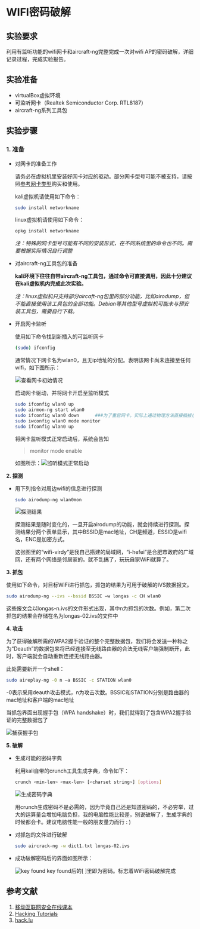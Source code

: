 # WIFI密码破解

## 实验要求

利用有监听功能的wifi网卡和aircraft-ng完整完成一次对wifi AP的密码破解，详细记录过程，完成实验报告。

## 实验准备
 + virtualBox虚拟环境
 + 可监听网卡（Realtek Semiconductor Corp. RTL8187）
 + aircraft-ng系列工具包
## 实验步骤

### **1. 准备**

 + 对网卡的准备工作

    请务必在虚拟机里安装好网卡对应的驱动。部分网卡型号可能不被支持，请按照[参考网卡类型](https://c4pr1c3.github.io/cuc-mis/chap0x02/wifi_card_list.html)购买和使用。

    kali虚拟机请使用如下命令：
    ```bash
    sudo install networkname
    ```
 
    linux虚拟机请使用如下命令：
    ```bash
    opkg install networkname
    ```

    *注：特殊的网卡型号可能有不同的安装形式，在不同系统里的命令也不同。需要根据实际情况自行调整*

 + 对aircraft-ng工具包的准备

    **kali环境下往往自带aircraft-ng工具包，通过命令可直接调用，因此十分建议在kali虚拟机内完成此次实验。**

    *注：linux虚拟机只支持部分aircaft-ng包里的部分功能，比如airodump，但不能直接使用该工具包的全部功能。Debian等其他型号虚拟机可能未与预安装工具包，需要自行下载。*

 + 开启网卡监听
   
    使用如下命令找到新插入的可监听网卡
    ```bash
    (sudo) ifconfig
    ```
    
    通常情况下网卡名为wlan0，且无ip地址的分配。表明该网卡尚未连接至任何wifi，如下图所示：
    
    ![查看网卡初始情况](img/%E6%9F%A5%E7%9C%8B%E7%BD%91%E5%8D%A1.jpg)
    
    启动网卡驱动，并将网卡开启至监听模式
    ```bash
    sudo ifconfig wlan0 up
    sudo airmon-ng start wlan0
    sudo ifconfig wlan0 down      ###为了重启网卡。实际上通过物理方法直接插拔也行
    sudo iwconfig wlan0 mode monitor
    sudo ifconfig wlan0 up 
    ```
    
    将网卡监听模式正常启动后，系统会告知
    > monitor mode enable

    如图所示：![监听模式正常启动](img/%E7%9B%91%E5%90%AC%E6%A8%A1%E5%BC%8F%E6%AD%A3%E5%B8%B8%E5%90%AF%E5%8A%A8.jpg)

**2. 探测**

 + 用下列指令对周边wifi的信息进行探测
    ```bash
    sudo airodump-ng wlan0mon
    ```
    ![探测结果](img/%E7%BD%91%E5%8D%A1%E5%97%85%E6%8E%A2%E7%BB%93%E6%9E%9C.jpg)

    探测结果是随时变化的，一旦开启airodump的功能，就会持续进行探测。探测结果分两个表单显示，其中BSSID是mac地址，CH是频道，ESSID是wifi名，ENC是加密方式。

    这张图里的“wifi-virdy”是我自己搭建的局域网，“i-hefei”是合肥市政府的广域网，还有两个网络是邻居家的。就不乱搞了，玩玩自家WiFi就算了。

**3. 抓包**
    
   使用如下命令，对目标WiFi进行抓包，抓包的结果为可用于破解的IVS数据报文。

   ```bash
   sudo airodump-ng --ivs --bssid BSSIC –w longas -c CH wlan0
   ```
   这些报文会以longas-n.ivs的文件形式出现，其中n为抓包的次数。例如，第二次抓包的结果会存储在名为longas-02.ivs的文件中

**4. 攻击**

   为了获得破解所需的WPA2握手验证的整个完整数据包，我们将会发送一种称之为“Deauth”的数据包来将已经连接至无线路由器的合法无线客户端强制断开，此时，客户端就会自动重新连接无线路由器。

   此处需要新开一个shell：
   ```bash
   sudo aireplay-ng -0 n –a BSSIC -c STATION wlan0
   ```
   
   -0表示采用deauth攻击模式，n为攻击次数。BSSIC和STATION分别是路由器的mac地址和客户端的mac地址

   当抓包界面出现握手包（WPA handshake）时，我们就得到了包含WPA2握手验证的完整数据包了
   
   ![捕获握手包](img/%E6%8D%95%E8%8E%B7%E6%8F%A1%E6%89%8B%E5%8C%85.jpg)

**5. 破解**

 + 生成可能的密码字典
   
   利用kali自带的crunch工具生成字典，命令如下：
   
   ```bash
   crunch <min-len> <max-len> [<charset string>] [options]
   ```
   ![生成密码字典](img/%E7%94%9F%E6%88%90%E5%AF%86%E7%A0%81%E5%AD%97%E5%85%B8.jpg)
   
   用crunch生成密码不是必需的，因为毕竟自己还是知道密码的，不必穷举，过大的运算量会增加电脑负担，我的电脑性能比较差，别说破解了，生成字典的时候都会卡。建议电脑性能一般的朋友量力而行 : )

 + 对抓包的文件进行破解

   ```bash
   sudo aircrack-ng -w dict1.txt longas-02.ivs
   ```

 + 成功破解密码后的界面如图所示：
   
   ![key found](img/key%20found.jpg)
   key found后的[ ]里即为密码。标志着WiFi密码破解完成

## 参考文献

1. [移动互联网安全在线课本](https://c4pr1c3.github.io/cuc-mis/chap0x03/exp.html)
2. [Hacking Tutorials](https://www.hackingtutorials.org/wifi-hacking-tutorials/pixie-dust-attack-wps-in-kali-linux-with-reaver/)
3. [hack.lu](http://archive.hack.lu/2014/Hacklu2014_offline_bruteforce_attack_on_wps.pdf)
